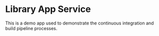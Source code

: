 # Library App Service

This is a demo app used to demonstrate the continuous integration and build pipeline processes.